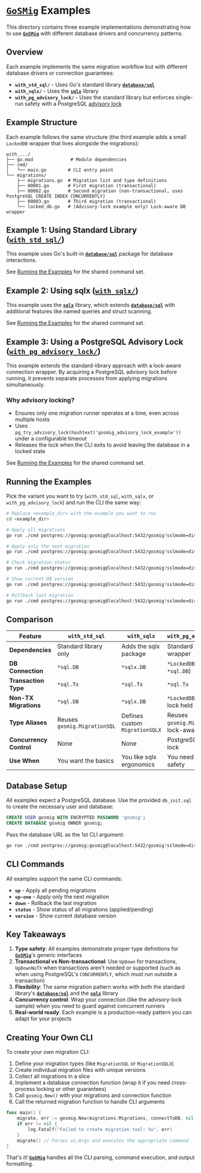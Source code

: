 # [**`GoSMig`**](https://github.com/ogg/gosmig) Examples

This directory contains three example implementations demonstrating how to use [**`GoSMig`**](https://github.com/ogg/gosmig) with different database drivers and concurrency patterns.

## Overview

Each example implements the same migration workflow but with different database drivers or connection guarantees:

- **`with_std_sql/`** - Uses Go's standard library [**`database/sql`**](https://pkg.go.dev/database/sql)
- **`with_sqlx/`** - Uses the [**`sqlx`**](https://github.com/jmoiron/sqlx) library
- **`with_pg_advisory_lock/`** - Uses the standard library but enforces single-run safety with a PostgreSQL [advisory lock](https://www.postgresql.org/docs/current/explicit-locking.html#ADVISORY-LOCKS)

## Example Structure

Each example follows the same structure (the third example adds a small `LockedDB` wrapper that lives alongside the migrations):

```text
with_.../
├── go.mod              # Module dependencies
├── cmd/
│   └── main.go        # CLI entry point
└── migrations/
    ├── migrations.go  # Migration list and type definitions
    ├── 00001.go       # First migration (transactional)
    ├── 00002.go       # Second migration (non-transactional, uses PostgreSQL CREATE INDEX CONCURRENTLY)
    ├── 00003.go       # Third migration (transactional)
    └── locked_db.go   # (Advisory-lock example only) Lock-aware DB wrapper
```

## Example 1: Using Standard Library ([`with_std_sql/`](./with_std_sql/))

This example uses Go's built-in [**`database/sql`**](https://pkg.go.dev/database/sql) package for database interactions.

See [Running the Examples](#running-the-examples) for the shared command set.

## Example 2: Using sqlx ([`with_sqlx/`](./with_sqlx/))

This example uses the [**`sqlx`**](https://github.com/jmoiron/sqlx) library, which extends [**`database/sql`**](https://pkg.go.dev/database/sql) with additional features like named queries and struct scanning.

See [Running the Examples](#running-the-examples) for the shared command set.

## Example 3: Using a PostgreSQL Advisory Lock ([`with_pg_advisory_lock/`](./with_pg_advisory_lock/))

This example extends the standard-library approach with a lock-aware connection wrapper. By acquiring a PostgreSQL advisory lock before running, it prevents separate processes from applying migrations simultaneously.

### Why advisory locking?

- Ensures only one migration runner operates at a time, even across multiple hosts
- Uses `pg_try_advisory_lock(hashtext('gosmig_advisory_lock_example'))` under a configurable timeout
- Releases the lock when the CLI exits to avoid leaving the database in a locked state

See [Running the Examples](#running-the-examples) for the shared command set.

## Running the Examples

Pick the variant you want to try (`with_std_sql`, `with_sqlx`, or `with_pg_advisory_lock`) and run the CLI the same way:

```bash
# Replace <example_dir> with the example you want to run
cd <example_dir>

# Apply all migrations
go run ./cmd postgres://gosmig:gosmig@localhost:5432/gosmig?sslmode=disable up

# Apply only the next migration
go run ./cmd postgres://gosmig:gosmig@localhost:5432/gosmig?sslmode=disable up-one

# Check migration status
go run ./cmd postgres://gosmig:gosmig@localhost:5432/gosmig?sslmode=disable status

# Show current DB version
go run ./cmd postgres://gosmig:gosmig@localhost:5432/gosmig?sslmode=disable version

# Rollback last migration
go run ./cmd postgres://gosmig:gosmig@localhost:5432/gosmig?sslmode=disable down
```

## Comparison

| Feature | `with_std_sql` | `with_sqlx` | `with_pg_advisory_lock` |
|---------|----------------|-------------|------------------------|
| **Dependencies** | Standard library only | Adds the sqlx package | Standard library + tiny wrapper |
| **DB Connection** | `*sql.DB` | `*sqlx.DB` | `*LockedDB` (wraps `*sql.DB`) |
| **Transaction Type** | `*sql.Tx` | `*sql.Tx` | `*sql.Tx` |
| **Non-TX Migrations** | `*sql.DB` | `*sqlx.DB` | `*LockedDB` keeps the lock held |
| **Type Aliases** | Reuses `gosmig.MigrationSQL` | Defines custom `MigrationSQLX` | Reuses `gosmig.Migration` with lock-aware types |
| **Concurrency Control** | None | None | PostgreSQL advisory lock |
| **Use When** | You want the basics | You like sqlx ergonomics | You need single-run safety |

## Database Setup

All examples expect a PostgreSQL database. Use the provided `db_init.sql` to create the necessary user and database:

```sql
CREATE USER gosmig WITH ENCRYPTED PASSWORD 'gosmig';
CREATE DATABASE gosmig OWNER gosmig;
```

Pass the database URL as the 1st CLI argument:

```bash
go run ./cmd postgres://gosmig:gosmig@localhost:5432/gosmig?sslmode=disable up
```

## CLI Commands

All examples support the same CLI commands:

- **`up`** - Apply all pending migrations
- **`up-one`** - Apply only the next migration
- **`down`** - Rollback the last migration
- **`status`** - Show status of all migrations (applied/pending)
- **`version`** - Show current database version

## Key Takeaways

1. **Type safety**: All examples demonstrate proper type definitions for [**`GoSMig`**](https://github.com/ogg/gosmig)'s generic interfaces
2. **Transactional vs Non-transactional**: Use `UpDown` for transactions, `UpDownNoTX` when transactions aren't needed or supported (such as when using PostgreSQL's `CONCURRENTLY`, which must run outside a transaction)
3. **Flexibility**: The same migration pattern works with both the standard library's [**`database/sql`**](https://pkg.go.dev/database/sql) and the [**`sqlx`**](https://github.com/jmoiron/sqlx) library
4. **Concurrency control**: Wrap your connection (like the advisory-lock sample) when you need to guard against concurrent runners
5. **Real-world ready**: Each example is a production-ready pattern you can adapt for your projects

## Creating Your Own CLI

To create your own migration CLI:

1. Define your migration types (like `MigrationSQL` or `MigrationSQLX`)
2. Create individual migration files with unique versions
3. Collect all migrations in a slice
4. Implement a database connection function (wrap it if you need cross-process locking or other guarantees)
5. Call `gosmig.New()` with your migrations and connection function
6. Call the returned migration function to handle CLI arguments

```go
func main() {
    migrate, err := gosmig.New(migrations.Migrations, connectToDB, nil)
    if err != nil {
        log.Fatalf("Failed to create migration tool: %v", err)
    }
    migrate() // Parses os.Args and executes the appropriate command
}
```

That's it! [**`GoSMig`**](https://github.com/ogg/gosmig) handles all the CLI parsing, command execution, and output formatting.
